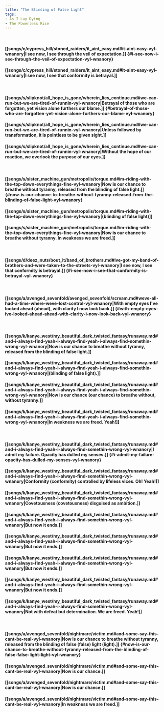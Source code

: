 ```yaml
---
title: "The Blinding of False Light"
tags:
- As I Lay Dying
- The Powerless Rise
---
```

&nbsp;
#### [[songs/c/cypress_hill/stoned_raiders/it_aint_easy.md#it-aint-easy-vyl-wnanory|I see now, I see through the veil of expectation.]] {#i-see-now-i-see-through-the-veil-of-expectation-vyl-wnanory}
#### [[songs/c/cypress_hill/stoned_raiders/it_aint_easy.md#it-aint-easy-vyl-wnanory|I see now, I see that conformity is betrayal.]]
&nbsp;
#### [[songs/s/slipknot/all_hope_is_gone/wherein_lies_continue.md#we-can-run-but-we-are-tired-of-runnin-vyl-wnanory|Betrayal of those who are forgotten, yet vision alone furthers our blame.]] {#betrayal-of-those-who-are-forgotten-yet-vision-alone-furthers-our-blame-vyl-wnanory}
#### [[songs/s/slipknot/all_hope_is_gone/wherein_lies_continue.md#we-can-run-but-we-are-tired-of-runnin-vyl-wnanory|Unless followed by transformation, it is pointless to be given sight.]]
#### [[songs/s/slipknot/all_hope_is_gone/wherein_lies_continue.md#we-can-run-but-we-are-tired-of-runnin-vyl-wnanory|Without the hope of our reaction, we overlook the purpose of our eyes.]]
&nbsp;
#### [[songs/s/sister_machine_gun/metropolis/torque.md#im-riding-with-the-top-down-everythings-fine-vyl-wnanory|Now is our chance to breathe without tyranny, released from the blinding of false light.]] {#now-is-our-chance-to-breathe-without-tyranny-released-from-the-blinding-of-false-light-vyl-wnanory}
#### [[songs/s/sister_machine_gun/metropolis/torque.md#im-riding-with-the-top-down-everythings-fine-vyl-wnanory|(blinding of false light)]]
#### [[songs/s/sister_machine_gun/metropolis/torque.md#im-riding-with-the-top-down-everythings-fine-vyl-wnanory|Now is our chance to breathe without tyranny. In weakness we are freed.]]
&nbsp;
#### [[songs/d/deez_nuts/bout_it/band_of_brothers.md#ive-got-my-band-of-brothers-and-were-taken-to-the-streets-vyl-wnanory|I see now, I see that conformity is betrayal.]] {#i-see-now-i-see-that-conformity-is-betrayal-vyl-wnanory}
&nbsp;
#### [[songs/a/avenged_sevenfold/avenged_sevenfold/scream.md#weve-all-had-a-time-where-weve-lost-control-vyl-wnanory|With empty eyes I've looked ahead (ahead), with clarity I now look back.]] {#with-empty-eyes-ive-looked-ahead-ahead-with-clarity-i-now-look-back-vyl-wnanory}
&nbsp;
#### [[songs/k/kanye_west/my_beautiful_dark_twisted_fantasy/runaway.md#and-i-always-find-yeah-i-always-find-yeah-i-always-find-somethin-wrong-vyl-wnanory|Now is our chance to breathe without tyranny, released from the blinding of false light.]]
#### [[songs/k/kanye_west/my_beautiful_dark_twisted_fantasy/runaway.md#and-i-always-find-yeah-i-always-find-yeah-i-always-find-somethin-wrong-vyl-wnanory|(blinding of false light).]]
#### [[songs/k/kanye_west/my_beautiful_dark_twisted_fantasy/runaway.md#and-i-always-find-yeah-i-always-find-yeah-i-always-find-somethin-wrong-vyl-wnanory|Now is our chance (our chance) to breathe without, without tyranny.]]
#### [[songs/k/kanye_west/my_beautiful_dark_twisted_fantasy/runaway.md#and-i-always-find-yeah-i-always-find-yeah-i-always-find-somethin-wrong-vyl-wnanory|In weakness we are freed. Yeah!]]
&nbsp;
#### [[songs/k/kanye_west/my_beautiful_dark_twisted_fantasy/runaway.md#and-i-always-find-yeah-i-always-find-somethin-wrong-vyl-wnanory|I admit my failure. Opacity has dulled my senses.]] {#i-admit-my-failure-opacity-has-dulled-my-senses-vyl-wnanory}
#### [[songs/k/kanye_west/my_beautiful_dark_twisted_fantasy/runaway.md#and-i-always-find-yeah-i-always-find-somethin-wrong-vyl-wnanory|Conformity (conformity) controlled by lifeless vices. Oh! Yeah!]]
#### [[songs/k/kanye_west/my_beautiful_dark_twisted_fantasy/runaway.md#and-i-always-find-yeah-i-always-find-somethin-wrong-vyl-wnanory|Covetousness (covetousness) disguised as ambition.]]
#### [[songs/k/kanye_west/my_beautiful_dark_twisted_fantasy/runaway.md#and-i-always-find-yeah-i-always-find-somethin-wrong-vyl-wnanory|But now it ends.]]
#### [[songs/k/kanye_west/my_beautiful_dark_twisted_fantasy/runaway.md#and-i-always-find-yeah-i-always-find-somethin-wrong-vyl-wnanory|But now it ends.]]
#### [[songs/k/kanye_west/my_beautiful_dark_twisted_fantasy/runaway.md#and-i-always-find-yeah-i-always-find-somethin-wrong-vyl-wnanory|But now it ends.]]
#### [[songs/k/kanye_west/my_beautiful_dark_twisted_fantasy/runaway.md#and-i-always-find-yeah-i-always-find-somethin-wrong-vyl-wnanory|But now it ends.]]
#### [[songs/k/kanye_west/my_beautiful_dark_twisted_fantasy/runaway.md#and-i-always-find-yeah-i-always-find-somethin-wrong-vyl-wnanory|Not with defeat but determination. We are freed. Yeah!]]
&nbsp;
#### [[songs/a/avenged_sevenfold/nightmare/victim.md#and-some-say-this-cant-be-real-vyl-wnanory|Now is our chance to breathe without tyranny, released from the blinding of false (false) light (light).]] {#now-is-our-chance-to-breathe-without-tyranny-released-from-the-blinding-of-false-false-light-light-vyl-wnanory}
#### [[songs/a/avenged_sevenfold/nightmare/victim.md#and-some-say-this-cant-be-real-vyl-wnanory|Now is our chance.]]
#### [[songs/a/avenged_sevenfold/nightmare/victim.md#and-some-say-this-cant-be-real-vyl-wnanory|Now is our chance.]]
#### [[songs/a/avenged_sevenfold/nightmare/victim.md#and-some-say-this-cant-be-real-vyl-wnanory|In weakness we are freed.]]
